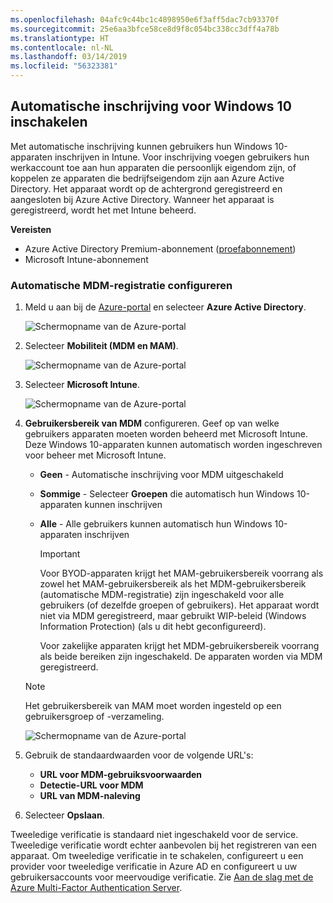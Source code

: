 ```yaml
---
ms.openlocfilehash: 04afc9c44bc1c4898950e6f3aff5dac7cb93370f
ms.sourcegitcommit: 25e6aa3bfce58ce8d9f8c054bc338cc3dff4a78b
ms.translationtype: HT
ms.contentlocale: nl-NL
ms.lasthandoff: 03/14/2019
ms.locfileid: "56323381"
---
```

## <a name="enable-windows-10-automatic-enrollment"></a>Automatische inschrijving voor Windows 10 inschakelen

Met automatische inschrijving kunnen gebruikers hun Windows 10-apparaten inschrijven in Intune. Voor inschrijving voegen gebruikers hun werkaccount toe aan hun apparaten die persoonlijk eigendom zijn, of koppelen ze apparaten die bedrijfseigendom zijn aan Azure Active Directory. Het apparaat wordt op de achtergrond geregistreerd en aangesloten bij Azure Active Directory. Wanneer het apparaat is geregistreerd, wordt het met Intune beheerd.

**Vereisten**
- Azure Active Directory Premium-abonnement ([proefabonnement](http://go.microsoft.com/fwlink/?LinkID=816845))
- Microsoft Intune-abonnement


### <a name="configure-automatic-mdm-enrollment"></a>Automatische MDM-registratie configureren

1. Meld u aan bij de [Azure-portal](https://portal.azure.com) en selecteer **Azure Active Directory**.

   ![Schermopname van de Azure-portal](../media/auto-enroll-azure-main.png)

2. Selecteer **Mobiliteit (MDM en MAM)**.

   ![Schermopname van de Azure-portal](../media/auto-enroll-mdm.png)

3. Selecteer **Microsoft Intune**.

   ![Schermopname van de Azure-portal](../media/auto-enroll-intune.png)

4. **Gebruikersbereik van MDM** configureren. Geef op van welke gebruikers apparaten moeten worden beheerd met Microsoft Intune. Deze Windows 10-apparaten kunnen automatisch worden ingeschreven voor beheer met Microsoft Intune.

   - **Geen** - Automatische inschrijving voor MDM uitgeschakeld
   - **Sommige** - Selecteer **Groepen** die automatisch hun Windows 10-apparaten kunnen inschrijven
   - **Alle** - Alle gebruikers kunnen automatisch hun Windows 10-apparaten inschrijven

      > [!IMPORTANT]
      > Voor BYOD-apparaten krijgt het MAM-gebruikersbereik voorrang als zowel het MAM-gebruikersbereik als het MDM-gebruikersbereik (automatische MDM-registratie) zijn ingeschakeld voor alle gebruikers (of dezelfde groepen of gebruikers). Het apparaat wordt niet via MDM geregistreerd, maar gebruikt WIP-beleid (Windows Information Protection) (als u dit hebt geconfigureerd).
      >
      > Voor zakelijke apparaten krijgt het MDM-gebruikersbereik voorrang als beide bereiken zijn ingeschakeld. De apparaten worden via MDM geregistreerd.

   > [!NOTE]
   > Het gebruikersbereik van MAM moet worden ingesteld op een gebruikersgroep of -verzameling.

   ![Schermopname van de Azure-portal](../media/auto-enroll-scope.png)

5. Gebruik de standaardwaarden voor de volgende URL's:
    - **URL voor MDM-gebruiksvoorwaarden**
    - **Detectie-URL voor MDM**
    - **URL van MDM-naleving**

6. Selecteer **Opslaan**.

Tweeledige verificatie is standaard niet ingeschakeld voor de service. Tweeledige verificatie wordt echter aanbevolen bij het registreren van een apparaat. Om tweeledige verificatie in te schakelen, configureert u een provider voor tweeledige verificatie in Azure AD en configureert u uw gebruikersaccounts voor meervoudige verificatie. Zie [Aan de slag met de Azure Multi-Factor Authentication Server](https://docs.microsoft.com/azure/multi-factor-authentication/multi-factor-authentication-get-started-cloud).
